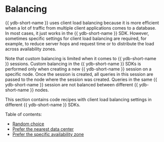 # Balancing

{{ ydb-short-name }} uses client load balancing because it is more efficient when a lot of traffic from multiple client applications comes to a database.
In most cases, it just works in the {{ ydb-short-name }} SDK. However, sometimes specific settings for client load balancing are required, for example, to reduce server hops and request time or to distribute the load across availability zones.

Note that custom balancing is limited when it comes to {{ ydb-short-name }} sessions. Custom balancing in the {{ ydb-short-name }} SDKs is performed only when creating a new {{ ydb-short-name }} session on a specific node. Once the session is created, all queries in this session are passed to the node where the session was created. Queries in the same {{ ydb-short-name }} session are not balanced between different {{ ydb-short-name }} nodes.

This section contains code recipes with client load balancing settings in different {{ ydb-short-name }} SDKs.

Table of contents:

- [Random choice](balancing-random-choice.md)
- [Prefer the nearest data center](balancing-prefer-local.md)
- [Prefer the specific availability zone](balancing-prefer-location.md)
